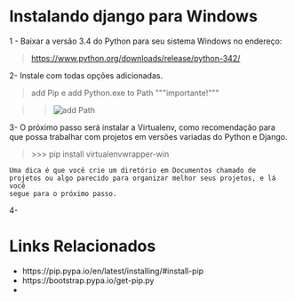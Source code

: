 # Instalando django para Windows

1 - Baixar a versão 3.4 do Python para seu sistema Windows no endereço:
>https://www.python.org/downloads/release/python-342/

2- Instale com todas opções adicionadas.
>add Pip e add Python.exe to Path """importante!"""

>><img src="http://www.howtogeek.com/wp-content/uploads/2014/10/Python-8.jpg" alt="add Path">

3- O próximo passo será instalar a Virtualenv, como recomendação para que possa trabalhar com projetos em versões variadas  do Python e Django.
><p>>>> pip install virtualenvwrapper-win</p>

<code>Uma dica é que você crie um diretório em Documentos chamado de projetos ou algo parecido para organizar melhor seus projetos, e lá você segue para o próximo passo.
</code>

4- 

<h1>Links Relacionados</h1>
<ul>
  <li>https://pip.pypa.io/en/latest/installing/#install-pip</li>
  <li>https://bootstrap.pypa.io/get-pip.py</li>
  <li></li>
</ul>
